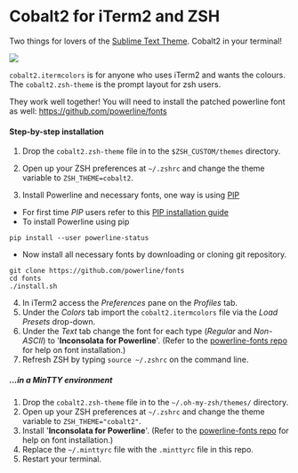 # Cobalt2 for iTerm2 and ZSH

Two things for lovers of the [Sublime Text Theme](https://github.com/wesbos/cobalt2). Cobalt2 in your terminal!

![](http://wes.io/Ub3k/content)

`cobalt2.itermcolors` is for anyone who uses iTerm2 and wants the colours. The `cobalt2.zsh-theme` is the prompt layout for zsh users.

They work well together! You will need to install the patched powerline font as well: <https://github.com/powerline/fonts>

#### Step-by-step installation
1. Drop the `cobalt2.zsh-theme` file in to the `$ZSH_CUSTOM/themes` directory.
2. Open up your ZSH preferences at `~/.zshrc` and change the theme variable to `ZSH_THEME=cobalt2`.

3. Install Powerline and necessary fonts, one way is using [PIP](https://en.wikipedia.org/wiki/Pip_(package_manager))
 * For first time *PIP* users refer to this [PIP installation guide](https://pip.pypa.io/en/stable/installing/)
 * To install Powerline using pip
  ```
pip install --user powerline-status
  ```
 * Now install all necessary fonts by downloading or cloning git repository.

  ```
git clone https://github.com/powerline/fonts
cd fonts
./install.sh
  ```

4. In iTerm2 access the *Preferences* pane on the *Profiles* tab.
5. Under the *Colors* tab import the `cobalt2.itermcolors` file via the *Load Presets* drop-down.
6. Under the *Text* tab change the font for each type (*Regular* and *Non-ASCII*) to '**Inconsolata for Powerline**'. (Refer to the [powerline-fonts repo](https://github.com/powerline/fonts) for help on font installation.)
7. Refresh ZSH by typing `source ~/.zshrc` on the command line.

##### ...in a MinTTY environment
1. Drop the `cobalt2.zsh-theme` file in to the `~/.oh-my-zsh/themes/` directory.
2. Open up your ZSH preferences at `~/.zshrc` and change the theme variable to `ZSH_THEME="cobalt2"`.
3. Install '**Inconsolata for Powerline**'. (Refer to the [powerline-fonts repo](https://github.com/powerline/fonts) for help on font installation.)
4. Replace the `~/.minttyrc` file with the `.minttyrc` file in this repo.
5. Restart your terminal.
